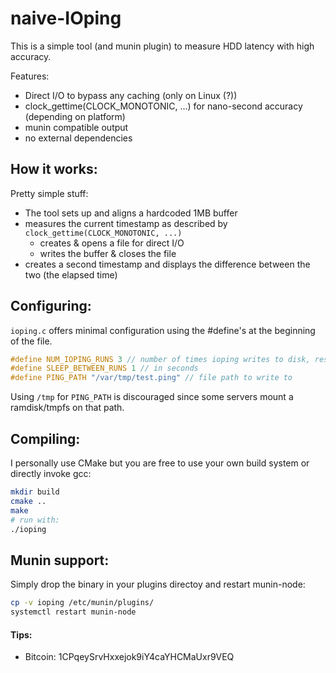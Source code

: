# naive-IOping #

This is a simple tool (and munin plugin) to measure HDD latency with high accuracy.

Features:

  - Direct I/O to bypass any caching (only on Linux (?))
  - clock_gettime(CLOCK_MONOTONIC, ...) for nano-second accuracy (depending on platform)
  - munin compatible output
  - no external dependencies

## How it works: ##

Pretty simple stuff:

- The tool sets up and aligns a hardcoded 1MB buffer
- measures the current timestamp as described by `clock_gettime(CLOCK_MONOTONIC, ...)`
  - creates & opens a file for direct I/O
  - writes the buffer & closes the file
- creates a second timestamp and displays the difference between the two (the elapsed time)

## Configuring: ##

`ioping.c` offers minimal configuration using the #define's at the beginning of the file.

```c
#define NUM_IOPING_RUNS 3 // number of times ioping writes to disk, results will be averaged
#define SLEEP_BETWEEN_RUNS 1 // in seconds
#define PING_PATH "/var/tmp/test.ping" // file path to write to
```

Using `/tmp` for `PING_PATH` is discouraged since some servers mount a ramdisk/tmpfs on that path.

## Compiling: ##

I personally use CMake but you are free to use your own build system or directly invoke gcc:

```bash
mkdir build
cmake ..
make
# run with:
./ioping
```

## Munin support: ##

Simply drop the binary in your plugins directoy and restart munin-node:

```bash
cp -v ioping /etc/munin/plugins/
systemctl restart munin-node
```

#### Tips: ####

- Bitcoin: 1CPqeySrvHxxejok9iY4caYHCMaUxr9VEQ
